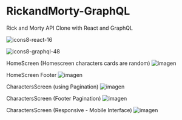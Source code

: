 # RickandMorty-GraphQL

Rick and Morty API Clone with React and GraphQL 

![icons8-react-16](https://user-images.githubusercontent.com/68347411/217637912-8b5e5d59-0957-4fcb-950b-1452e0f3715a.png)

![icons8-graphql-48](https://user-images.githubusercontent.com/68347411/217637868-0df79633-fa07-4e7c-8873-ea5f82828570.png)

HomeScreen  (Homescreen characters cards are random)
![imagen](https://user-images.githubusercontent.com/68347411/217636639-cfac02b7-fc65-44aa-a9ff-2feafa9141e8.png)

HomeScreen Footer
![imagen](https://user-images.githubusercontent.com/68347411/217636697-ffcd0f29-32bf-4b7b-a486-df4310e822e9.png)

CharactersScreen (using Pagination)
![imagen](https://user-images.githubusercontent.com/68347411/217636779-a6e0a5ba-089b-4b33-a3e5-da862e0b21ba.png)

CharactersScreen (Footer Pagination)
![imagen](https://user-images.githubusercontent.com/68347411/217636848-91443f8d-b44e-459a-a016-5b58cae1d488.png)

CharactersScreen (Responsive - Mobile Interface)
![imagen](https://user-images.githubusercontent.com/68347411/217637228-eda4a114-663f-462d-a0f9-602e59030750.png)
